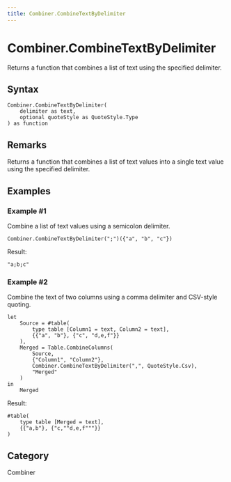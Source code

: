 ```yaml
---
title: Combiner.CombineTextByDelimiter
---
```


# Combiner.CombineTextByDelimiter


Returns a function that combines a list of text using the specified delimiter.


## Syntax

```powerquery
Combiner.CombineTextByDelimiter(
    delimiter as text,
    optional quoteStyle as QuoteStyle.Type
) as function
```


## Remarks

Returns a function that combines a list of text values into a single text value using the specified delimiter.


## Examples

### Example #1 
Combine a list of text values using a semicolon delimiter.
```powerquery
Combiner.CombineTextByDelimiter(";")({"a", "b", "c"})
```

Result: 
```powerquery
"a;b;c"
```


### Example #2 
Combine the text of two columns using a comma delimiter and CSV-style quoting.
```powerquery
let
    Source = #table(
        type table [Column1 = text, Column2 = text],
        {{"a", "b"}, {"c", "d,e,f"}}
    ),
    Merged = Table.CombineColumns(
        Source,
        {"Column1", "Column2"},
        Combiner.CombineTextByDelimiter(",", QuoteStyle.Csv),
        "Merged"
    )
in
    Merged
```

Result: 
```powerquery
#table(
    type table [Merged = text],
    {{"a,b"}, {"c,""d,e,f"""}}
)
```




## Category
Combiner
